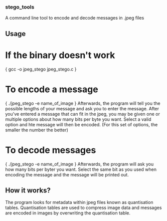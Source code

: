 ### stego_tools
A command line tool to encode and decode messages in .jpeg files

## Usage
# If the binary doesn't work
{ 
    gcc -o jpeg_stego jpeg_stego.c 
}

# To encode a message
{
    ./jpeg_stego -e name_of_image
}
Afterwards, the program will tell you the possible lengths of your message and ask you to enter the message.
After you've entered a message that can fit in the jpeg, you may be given one or multiple options about how many bits per byte you want. Select a valid option and hte message will then be encoded. (For this set of options, the smaller the number the better)

# To decode messages
{
    ./jpeg_stego -e name_of_image
}
Afterwards, the program will ask you how many bits per byter you want. Select the same bit as you used when encoding the message and the message will be printed out.

## How it works?
The program looks for metadata within jpeg files known as quantisation tables. Quantisation tables are used to compress image data and messages are encoded in images by overwriting the quantisation table.